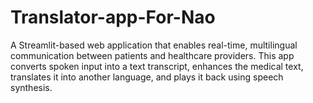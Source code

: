 # Translator-app-For-Nao

A Streamlit-based web application that enables real-time, multilingual communication between patients and healthcare providers. 
This app converts spoken input into a text transcript, enhances the medical text, translates it into another language, and plays it back using speech synthesis.
